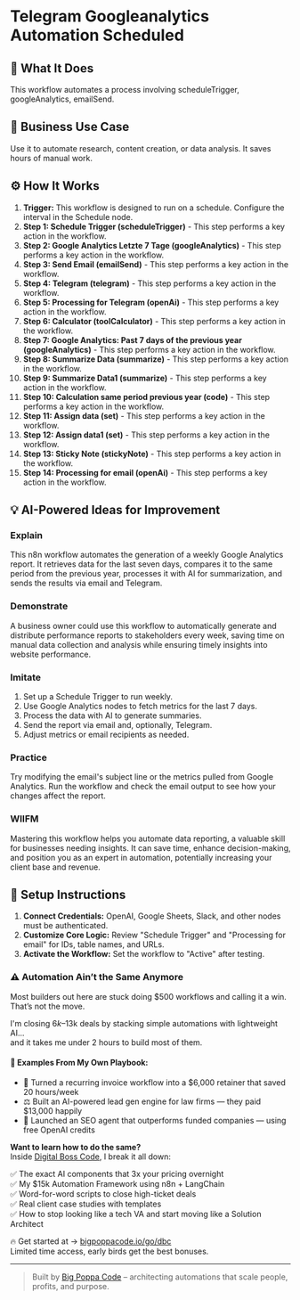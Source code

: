 # Telegram Googleanalytics Automation Scheduled

## 🚀 What It Does
This workflow automates a process involving scheduleTrigger, googleAnalytics, emailSend.

## 💼 Business Use Case
Use it to automate research, content creation, or data analysis. It saves hours of manual work.

## ⚙️ How It Works
1.  **Trigger:** This workflow is designed to run on a schedule. Configure the interval in the Schedule node.
2. **Step 1: Schedule Trigger (scheduleTrigger)** - This step performs a key action in the workflow.
3. **Step 2: Google Analytics Letzte 7 Tage (googleAnalytics)** - This step performs a key action in the workflow.
4. **Step 3: Send Email (emailSend)** - This step performs a key action in the workflow.
5. **Step 4: Telegram (telegram)** - This step performs a key action in the workflow.
6. **Step 5: Processing for Telegram (openAi)** - This step performs a key action in the workflow.
7. **Step 6: Calculator (toolCalculator)** - This step performs a key action in the workflow.
8. **Step 7: Google Analytics: Past 7 days of the previous year (googleAnalytics)** - This step performs a key action in the workflow.
9. **Step 8: Summarize Data (summarize)** - This step performs a key action in the workflow.
10. **Step 9: Summarize Data1 (summarize)** - This step performs a key action in the workflow.
11. **Step 10: Calculation same period previous year (code)** - This step performs a key action in the workflow.
12. **Step 11: Assign data (set)** - This step performs a key action in the workflow.
13. **Step 12: Assign data1 (set)** - This step performs a key action in the workflow.
14. **Step 13: Sticky Note (stickyNote)** - This step performs a key action in the workflow.
15. **Step 14: Processing for email (openAi)** - This step performs a key action in the workflow.

## 💡 AI-Powered Ideas for Improvement
### Explain
This n8n workflow automates the generation of a weekly Google Analytics report. It retrieves data for the last seven days, compares it to the same period from the previous year, processes it with AI for summarization, and sends the results via email and Telegram.

### Demonstrate
A business owner could use this workflow to automatically generate and distribute performance reports to stakeholders every week, saving time on manual data collection and analysis while ensuring timely insights into website performance.

### Imitate
1. Set up a Schedule Trigger to run weekly.
2. Use Google Analytics nodes to fetch metrics for the last 7 days.
3. Process the data with AI to generate summaries.
4. Send the report via email and, optionally, Telegram.
5. Adjust metrics or email recipients as needed.

### Practice
Try modifying the email's subject line or the metrics pulled from Google Analytics. Run the workflow and check the email output to see how your changes affect the report.

### WIIFM
Mastering this workflow helps you automate data reporting, a valuable skill for businesses needing insights. It can save time, enhance decision-making, and position you as an expert in automation, potentially increasing your client base and revenue.

## 🔧 Setup Instructions
1. **Connect Credentials:** OpenAI, Google Sheets, Slack, and other nodes must be authenticated.
2. **Customize Core Logic:** Review "Schedule Trigger" and "Processing for email" for IDs, table names, and URLs.
3. **Activate the Workflow:** Set the workflow to "Active" after testing.

### ⚠️ Automation Ain’t the Same Anymore

Most builders out here are stuck doing $500 workflows and calling it a win.  
That’s not the move.  

I'm closing $6k–$13k deals by stacking simple automations with lightweight AI...  
and it takes me under 2 hours to build most of them.

#### 🧠 Examples From My Own Playbook:
- 🔁 Turned a recurring invoice workflow into a $6,000 retainer that saved 20 hours/week  
- ⚖️ Built an AI-powered lead gen engine for law firms — they paid $13,000 happily  
- 🚀 Launched an SEO agent that outperforms funded companies — using free OpenAI credits  

**Want to learn how to do the same?**  
Inside [Digital Boss Code](https://bigpoppacode.io/go/dbc), I break it all down:

✅ The exact AI components that 3x your pricing overnight  
✅ My $15k Automation Framework using n8n + LangChain  
✅ Word-for-word scripts to close high-ticket deals  
✅ Real client case studies with templates  
✅ How to stop looking like a tech VA and start moving like a Solution Architect  

🔥 Get started at → [bigpoppacode.io/go/dbc](https://bigpoppacode.io/go/dbc)  
Limited time access, early birds get the best bonuses.

---
> Built by [Big Poppa Code](https://bigpoppacode.io) – architecting automations that scale people, profits, and purpose.
